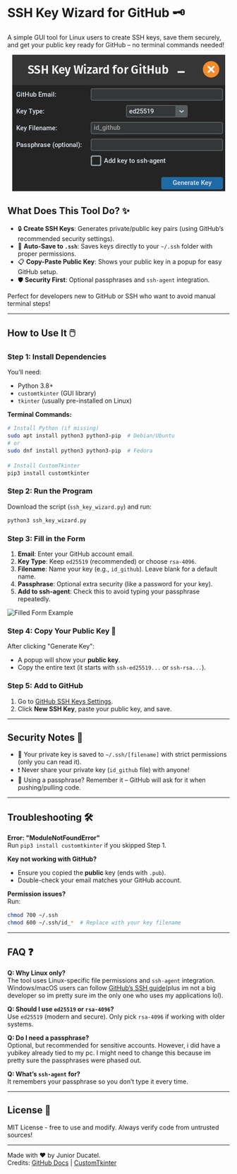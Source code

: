 
# SSH Key Wizard for GitHub 🗝️

A simple GUI tool for Linux users to create SSH keys, save them securely, and get your public key ready for GitHub – no terminal commands needed!

<p align="center">
  <img src="./images/keyGen_screenshot.png" alt="SSH Key Wizard Screenshot">
</p>

## What Does This Tool Do? ✨

- 🔒 **Create SSH Keys**: Generates private/public key pairs (using GitHub’s recommended security settings).
- 📂 **Auto-Save to `.ssh`**: Saves keys directly to your `~/.ssh` folder with proper permissions.
- 📋 **Copy-Paste Public Key**: Shows your public key in a popup for easy GitHub setup.
- 🛡️ **Security First**: Optional passphrases and `ssh-agent` integration.

Perfect for developers new to GitHub or SSH who want to avoid manual terminal steps!

---

## How to Use It 🖱️

### Step 1: Install Dependencies
You’ll need:
- Python 3.8+
- `customtkinter` (GUI library)
- `tkinter` (usually pre-installed on Linux)

**Terminal Commands:**
```bash
# Install Python (if missing)
sudo apt install python3 python3-pip  # Debian/Ubuntu
# or
sudo dnf install python3 python3-pip  # Fedora

# Install CustomTkinter
pip3 install customtkinter
```

### Step 2: Run the Program
Download the script (`ssh_key_wizard.py`) and run:
```bash
python3 ssh_key_wizard.py
```

### Step 3: Fill in the Form
1. **Email**: Enter your GitHub account email.
2. **Key Type**: Keep `ed25519` (recommended) or choose `rsa-4096`.
3. **Filename**: Name your key (e.g., `id_github`). Leave blank for a default name.
4. **Passphrase**: Optional extra security (like a password for your key).
5. **Add to ssh-agent**: Check this to avoid typing your passphrase repeatedly.

![Filled Form Example](form_example.png) <!-- Add example screenshot -->

### Step 4: Copy Your Public Key 🔑
After clicking "Generate Key":
- A popup will show your **public key**.
- Copy the entire text (it starts with `ssh-ed25519...` or `ssh-rsa...`).

### Step 5: Add to GitHub
1. Go to [GitHub SSH Keys Settings](https://github.com/settings/keys).
2. Click **New SSH Key**, paste your public key, and save.

---

## Security Notes 🔐
- 🔑 Your private key is saved to `~/.ssh/[filename]` with strict permissions (only you can read it).
- ❗ Never share your private key (`id_github` file) with anyone!
- 🔔 Using a passphrase? Remember it – GitHub will ask for it when pushing/pulling code.

---

## Troubleshooting 🛠️
**Error: "ModuleNotFoundError"**  
Run `pip3 install customtkinter` if you skipped Step 1.

**Key not working with GitHub?**  
- Ensure you copied the **public** key (ends with `.pub`).
- Double-check your email matches your GitHub account.

**Permission issues?**  
Run:
```bash
chmod 700 ~/.ssh
chmod 600 ~/.ssh/id_*  # Replace with your key filename
```

---

## FAQ ❓
**Q: Why Linux only?**  
The tool uses Linux-specific file permissions and `ssh-agent` integration. Windows/macOS users can follow [GitHub’s SSH guide](https://docs.github.com/en/authentication/connecting-to-github-with-ssh)(plus im not a big developer so im pretty sure im the only one who uses my applications lol).

**Q: Should I use `ed25519` or `rsa-4096`?**  
Use `ed25519` (modern and secure). Only pick `rsa-4096` if working with older systems.

**Q: Do I need a passphrase?**  
Optional, but recommended for sensitive accounts. However, i did have a yubikey already tied to my pc. I might need to change this because im pretty sure the passphrases were phased out.

**Q: What’s `ssh-agent` for?**  
It remembers your passphrase so you don’t type it every time.

---

## License 📄
MIT License - free to use and modify. Always verify code from untrusted sources!

---

Made with ❤️ by Junior Ducatel.  
Credits: [GitHub Docs](https://docs.github.com/) | [CustomTkinter](https://github.com/TomSchimansky/CustomTkinter)

